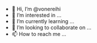 - 👋 Hi, I’m @vonereihi
- 👀 I’m interested in ...
- 🌱 I’m currently learning ...
- 💞️ I’m looking to collaborate on ...
- 📫 How to reach me ...

<!---
vonereihi/vonereihi is a ✨ special ✨ repository because its `README.md` (this file) appears on your GitHub profile.
You can click the Preview link to take a look at your changes.
--->
